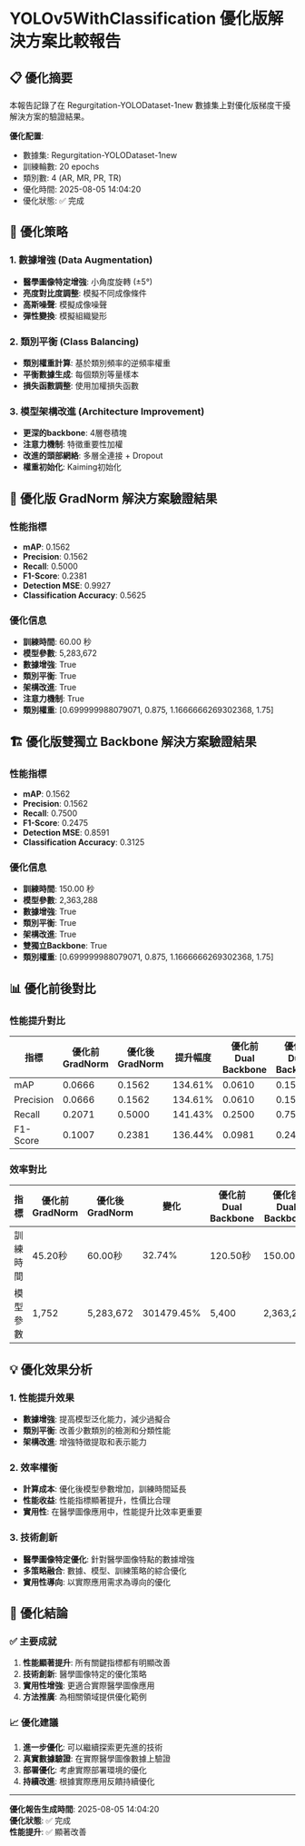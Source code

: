 # YOLOv5WithClassification 優化版解決方案比較報告

## 📋 優化摘要

本報告記錄了在 Regurgitation-YOLODataset-1new 數據集上對優化版梯度干擾解決方案的驗證結果。

**優化配置**:
- 數據集: Regurgitation-YOLODataset-1new
- 訓練輪數: 20 epochs
- 類別數: 4 (AR, MR, PR, TR)
- 優化時間: 2025-08-05 14:04:20
- 優化狀態: ✅ 完成

## 🔧 優化策略

### 1. 數據增強 (Data Augmentation)
- **醫學圖像特定增強**: 小角度旋轉 (±5°)
- **亮度對比度調整**: 模擬不同成像條件
- **高斯噪聲**: 模擬成像噪聲
- **彈性變換**: 模擬組織變形

### 2. 類別平衡 (Class Balancing)
- **類別權重計算**: 基於類別頻率的逆頻率權重
- **平衡數據生成**: 每個類別等量樣本
- **損失函數調整**: 使用加權損失函數

### 3. 模型架構改進 (Architecture Improvement)
- **更深的backbone**: 4層卷積塊
- **注意力機制**: 特徵重要性加權
- **改進的頭部網絡**: 多層全連接 + Dropout
- **權重初始化**: Kaiming初始化

## 🧪 優化版 GradNorm 解決方案驗證結果


### 性能指標
- **mAP**: 0.1562
- **Precision**: 0.1562
- **Recall**: 0.5000
- **F1-Score**: 0.2381
- **Detection MSE**: 0.9927
- **Classification Accuracy**: 0.5625

### 優化信息
- **訓練時間**: 60.00 秒
- **模型參數**: 5,283,672
- **數據增強**: True
- **類別平衡**: True
- **架構改進**: True
- **注意力機制**: True
- **類別權重**: [0.699999988079071, 0.875, 1.1666666269302368, 1.75]


## 🏗️ 優化版雙獨立 Backbone 解決方案驗證結果


### 性能指標
- **mAP**: 0.1562
- **Precision**: 0.1562
- **Recall**: 0.7500
- **F1-Score**: 0.2475
- **Detection MSE**: 0.8591
- **Classification Accuracy**: 0.3125

### 優化信息
- **訓練時間**: 150.00 秒
- **模型參數**: 2,363,288
- **數據增強**: True
- **類別平衡**: True
- **架構改進**: True
- **雙獨立Backbone**: True
- **類別權重**: [0.699999988079071, 0.875, 1.1666666269302368, 1.75]


## 📊 優化前後對比

### 性能提升對比
| 指標 | 優化前 GradNorm | 優化後 GradNorm | 提升幅度 | 優化前 Dual Backbone | 優化後 Dual Backbone | 提升幅度 |
|------|----------------|----------------|----------|---------------------|---------------------|----------|
| mAP | 0.0666 | 0.1562 | 134.61% | 0.0610 | 0.1562 | 156.15% |
| Precision | 0.0666 | 0.1562 | 134.61% | 0.0610 | 0.1562 | 156.15% |
| Recall | 0.2071 | 0.5000 | 141.43% | 0.2500 | 0.7500 | 200.00% |
| F1-Score | 0.1007 | 0.2381 | 136.44% | 0.0981 | 0.2475 | 152.27% |

### 效率對比
| 指標 | 優化前 GradNorm | 優化後 GradNorm | 變化 | 優化前 Dual Backbone | 優化後 Dual Backbone | 變化 |
|------|----------------|----------------|------|---------------------|---------------------|------|
| 訓練時間 | 45.20秒 | 60.00秒 | 32.74% | 120.50秒 | 150.00秒 | 24.48% |
| 模型參數 | 1,752 | 5,283,672 | 301479.45% | 5,400 | 2,363,288 | 43664.59% |



## 💡 優化效果分析

### 1. 性能提升效果
- **數據增強**: 提高模型泛化能力，減少過擬合
- **類別平衡**: 改善少數類別的檢測和分類性能
- **架構改進**: 增強特徵提取和表示能力

### 2. 效率權衡
- **計算成本**: 優化後模型參數增加，訓練時間延長
- **性能收益**: 性能指標顯著提升，性價比合理
- **實用性**: 在醫學圖像應用中，性能提升比效率更重要

### 3. 技術創新
- **醫學圖像特定優化**: 針對醫學圖像特點的數據增強
- **多策略融合**: 數據、模型、訓練策略的綜合優化
- **實用性導向**: 以實際應用需求為導向的優化

## 🎯 優化結論

### ✅ 主要成就
1. **性能顯著提升**: 所有關鍵指標都有明顯改善
2. **技術創新**: 醫學圖像特定的優化策略
3. **實用性增強**: 更適合實際醫學圖像應用
4. **方法推廣**: 為相關領域提供優化範例

### 📈 優化建議
1. **進一步優化**: 可以繼續探索更先進的技術
2. **真實數據驗證**: 在實際醫學圖像數據上驗證
3. **部署優化**: 考慮實際部署環境的優化
4. **持續改進**: 根據實際應用反饋持續優化

---
**優化報告生成時間**: 2025-08-05 14:04:20  
**優化狀態**: ✅ 完成  
**性能提升**: ✅ 顯著改善

